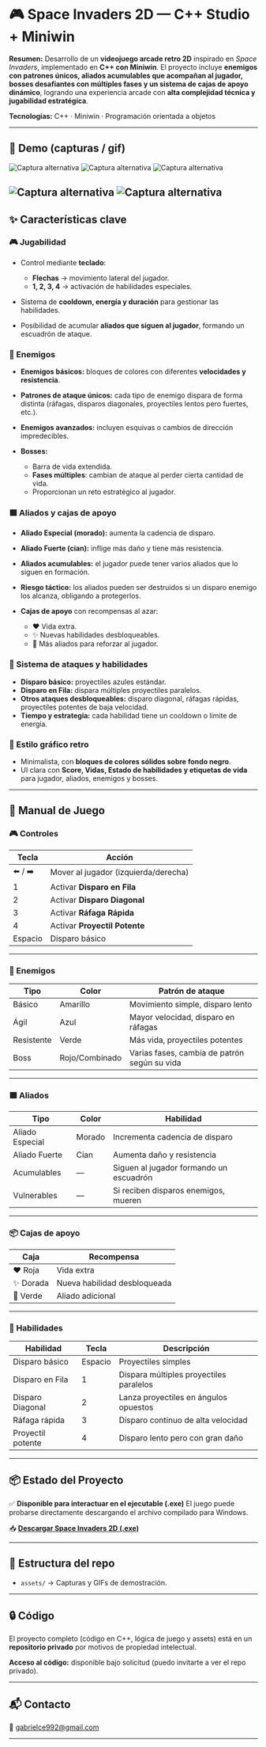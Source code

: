 # 🎮 Space Invaders 2D — C++ Studio + Miniwin

**Resumen:**
Desarrollo de un **videojuego arcade retro 2D** inspirado en *Space Invaders*, implementado en **C++ con Miniwin**.
El proyecto incluye **enemigos con patrones únicos, aliados acumulables que acompañan al jugador, bosses desafiantes con múltiples fases y un sistema de cajas de apoyo dinámico**, logrando una experiencia arcade con **alta complejidad técnica y jugabilidad estratégica**.

**Tecnologías:** C++ · Miniwin · Programación orientada a objetos

---

## 🎥 Demo (capturas / gif)
![Captura alternativa](assets/Captssura.JPG)
![Captura alternativa](assets/Captsura.JPG)
![Captura alternativa](assets/Captu2ra.JPG)

![Captura alternativa](assets/Captusra.JPG)
![Captura alternativa](assets/Casptura.JPG)
---

## ✨ Características clave

### 🎮 Jugabilidad

* Control mediante **teclado**:

  * **Flechas** → movimiento lateral del jugador.
  * **1, 2, 3, 4** → activación de habilidades especiales.
* Sistema de **cooldown, energía y duración** para gestionar las habilidades.
* Posibilidad de acumular **aliados que siguen al jugador**, formando un escuadrón de ataque.

### 👾 Enemigos

* **Enemigos básicos:** bloques de colores con diferentes **velocidades y resistencia**.
* **Patrones de ataque únicos:** cada tipo de enemigo dispara de forma distinta (ráfagas, disparos diagonales, proyectiles lentos pero fuertes, etc.).
* **Enemigos avanzados:** incluyen esquivas o cambios de dirección impredecibles.
* **Bosses:**

  * Barra de vida extendida.
  * **Fases múltiples**: cambian de ataque al perder cierta cantidad de vida.
  * Proporcionan un reto estratégico al jugador.

### 🟪 Aliados y cajas de apoyo

* **Aliado Especial (morado):** aumenta la cadencia de disparo.
* **Aliado Fuerte (cian):** inflige más daño y tiene más resistencia.
* **Aliados acumulables:** el jugador puede tener varios aliados que lo siguen en formación.
* **Riesgo táctico:** los aliados pueden ser destruidos si un disparo enemigo los alcanza, obligando a protegerlos.
* **Cajas de apoyo** con recompensas al azar:

  * ❤️ Vida extra.
  * ✨ Nuevas habilidades desbloqueables.
  * 🤝 Más aliados para reforzar al jugador.

### 🔫 Sistema de ataques y habilidades

* **Disparo básico:** proyectiles azules estándar.
* **Disparo en Fila:** dispara múltiples proyectiles paralelos.
* **Otros ataques desbloqueables:** disparo diagonal, ráfagas rápidas, proyectiles potentes de baja velocidad.
* **Tiempo y estrategia:** cada habilidad tiene un cooldown o límite de energía.

### 🎨 Estilo gráfico retro

* Minimalista, con **bloques de colores sólidos sobre fondo negro**.
* UI clara con **Score, Vidas, Estado de habilidades y etiquetas de vida** para jugador, aliados, enemigos y bosses.

---

## 📖 Manual de Juego

### 🎮 Controles

| Tecla   | Acción                               |
| ------- | ------------------------------------ |
| ⬅️ / ➡️ | Mover al jugador (izquierda/derecha) |
| 1       | Activar **Disparo en Fila**          |
| 2       | Activar **Disparo Diagonal**         |
| 3       | Activar **Ráfaga Rápida**            |
| 4       | Activar **Proyectil Potente**        |
| Espacio | Disparo básico                       |

---

### 👾 Enemigos

| Tipo       | Color          | Patrón de ataque                             |
| ---------- | -------------- | -------------------------------------------- |
| Básico     | Amarillo       | Movimiento simple, disparo lento             |
| Ágil       | Azul           | Mayor velocidad, disparo en ráfagas          |
| Resistente | Verde          | Más vida, proyectiles potentes               |
| Boss       | Rojo/Combinado | Varias fases, cambia de patrón según su vida |

---

### 🟪 Aliados

| Tipo            | Color  | Habilidad                               |
| --------------- | ------ | --------------------------------------- |
| Aliado Especial | Morado | Incrementa cadencia de disparo          |
| Aliado Fuerte   | Cian   | Aumenta daño y resistencia              |
| Acumulables     | —      | Siguen al jugador formando un escuadrón |
| Vulnerables     | —      | Si reciben disparos enemigos, mueren    |

---

### 📦 Cajas de apoyo

| Caja     | Recompensa                   |
| -------- | ---------------------------- |
| ❤️ Roja  | Vida extra                   |
| ✨ Dorada | Nueva habilidad desbloqueada |
| 🤝 Verde | Aliado adicional             |

---

### 🔫 Habilidades

| Habilidad         | Tecla   | Descripción                             |
| ----------------- | ------- | --------------------------------------- |
| Disparo básico    | Espacio | Proyectiles simples                     |
| Disparo en Fila   | 1       | Dispara múltiples proyectiles paralelos |
| Disparo Diagonal  | 2       | Lanza proyectiles en ángulos opuestos   |
| Ráfaga rápida     | 3       | Disparo continuo de alta velocidad      |
| Proyectil potente | 4       | Disparo lento pero con gran daño        |

---

## 📦 Estado del Proyecto

✅ **Disponible para interactuar en el ejecutable (.exe)**
El juego puede probarse directamente descargando el archivo compilado para Windows.

📥 **[Descargar Space Invaders 2D (.exe)](Space_Invaders.exe)**


---

## 📂 Estructura del repo

* `assets/` → Capturas y GIFs de demostración.

---
## 🔒 Código

El proyecto completo (código en C++, lógica de juego y assets) está en un **repositorio privado** por motivos de propiedad intelectual.

**Acceso al código:** disponible bajo solicitud (puedo invitarte a ver el repo privado).

---

## 📬 Contacto
📧 gabrielce992@gmail.com  



---
